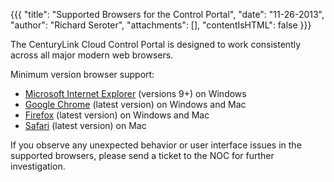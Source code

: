{{{
  "title": "Supported Browsers for the Control Portal",
  "date": "11-26-2013",
  "author": "Richard Seroter",
  "attachments": [],
  "contentIsHTML": false
}}}

The CenturyLink Cloud Control Portal is designed to work consistently across all major modern web browsers.

Minimum version browser support:

* [Microsoft Internet Explorer](http://windows.microsoft.com/en-US/internet-explorer/download-ie) (versions 9+) on Windows
* [Google Chrome](https://www.google.com/intl/en/chrome/browser/) (latest version) on Windows and Mac
* [Firefox](http://www.mozilla.org/en-US/firefox/) (latest version) on Windows and Mac
* [Safari](http://www.apple.com/safari/) (latest version) on Mac

If you observe any unexpected behavior or user interface issues in the supported browsers, please send a ticket to the NOC for further investigation.
